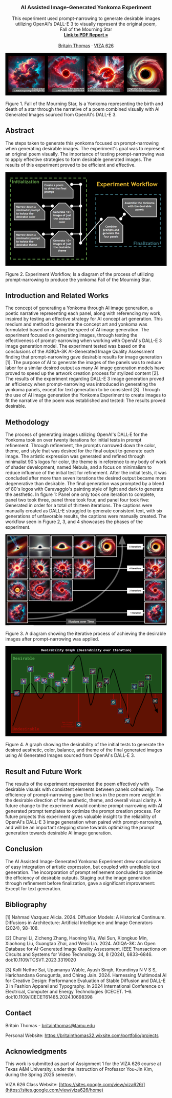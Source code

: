 <!-- Improved compatibility of back to top link: See: https://github.com/othneildrew/Best-README-Template/pull/73 -->
<a id="readme-top"></a>

<!-- PROJECT SHIELDS -->
<!--
*** I'm using markdown "reference style" links for readability.
*** Reference links are enclosed in brackets [ ] instead of parentheses ( ).
*** See the bottom of this document for the declaration of the reference variables
*** for contributors-url, forks-url, etc. This is an optional, concise syntax you may use.
*** https://www.markdownguide.org/basic-syntax/#reference-style-links
-->




<!-- PROJECT LOGO -->
<br />
<div align="center">
  </a>

  <h3 align="center">AI Assisted Image-Generated Yonkoma Experiment</h3>

  <p align="center">
    This experiment used prompt-narrowing to generate desirable images utilizing OpenAI's DALL-E 3 to visually represent the original poem,
    <br />
    Fall of the Mourning Star
    <br />
    <a href="https://github.com/BritainThomas32/4-comma-A01/blob/main/pdf/a1_britainThomas.pdf"><strong>Link to PDF Report »</strong></a>
    <br />
    <br />
    <a href="https://britainthomas32.wixsite.com/portfolio/projects">Britain Thomas</a>
    &middot;
    <a href="https://sites.google.com/view/viza626/home">VIZA 626</a>
  </p>
</div>

[![4-comma][images-fig1]](https://example.com)

Figure 1. Fall of the Mourning Star, Is a Yonkoma representing the birth and death of a star through the narrative of a poem combined visually with AI Generated Images sourced from OpenAI's DALL-E 3.

<!-- Abstract -->
## Abstract

The steps taken to generate this yonkoma focused on prompt-narrowing when generating desirable images. The experiment's goal was to represent an original poem visually. The importance of testing prompt-narrowing was to apply effective strategies to form desirable generated images. The results of this experiment proved to be efficient and effective.

[![4-comma][images-fig2]](https://example.com)

Figure 2. Experiment Workflow, Is a diagram of the process of utilizing prompt-narrowing to produce the yonkoma Fall of the Mourning Star.

<!-- Introduction and Related Works -->
## Introduction and Related Works

The concept of generating a Yonkoma through AI image generation, a poetic narrative representing each panel, along with referencing my work, inspired by testing an effective strategy for AI concept art generation. This medium and method to generate the concept art and yonkoma was formulated based on utilizing the speed of AI image generation. The experiment focused on generating images, through testing the effectiveness of prompt-narrowing when working with OpenAI's DALL-E 3 image generation model. The experiment tested was based on the conclusions of the AGIQA-3K AI-Generated Image Quality Assessment finding that prompt-narrowing gave desirable results for image generation \[1\]. The purpose of AI to generate the images of the panels was to reduce labor for a similar desired output as many AI image generation models have proved to speed up the artwork creation process for stylized content \[2\]. The results of the experiment regarding DALL-E 3 image generation proved an efficiency when prompt-narrowing was introduced in generating the yonkoma panels, except for text generation to be consistent \[3\]. Through the use of AI image generation the Yonkoma Experiment to create images to fit the narrative of the poem was established and tested: The results proved desirable.


## Methodology

The process of generating images utilizing OpenAI's DALL·E for the Yonkoma took on over twenty iterations for initial tests in prompt refinement. Through refinement, the prompts narrowed down the color, theme, and style that was desired for the final output to generate each image. The artistic expression was generated and refined through minimalist 90's logos for color, the theme is in reference to my body of work of shader development, named Nebula, and a focus on minimalism to reduce influence of the initial test for refinement. After the initial tests, it was concluded after more than seven iterations the desired output became more degenerative than desirable. The final generation was prompted by a blend of 80's logos with Caravaggio's painting style of light and dark to generate the aesthetic. In figure 1: Panel one only took one iteration to complete, panel two took three, panel three took four, and panel four took five: Generated in order for a total of thirteen iterations. The captions were manually created as DALL-E struggled to generate consistent text, with six generations of unfavorable results, the captions were manually created. The workflow seen in Figure 2, 3, and 4 showcases the phases of the experiment.

[![4-comma][images-fig3]](https://example.com)

Figure 3. A diagram showing the iterative process of achieving the desirable images after prompt-narrowing was applied.

[![4-comma][images-fig4]](https://example.com)

Figure 4. A graph showing the desirability of the initial tests to generate the desired aesthetic, color, balance, and theme of the final generated images using AI Generated Images sourced from OpenAI's DALL-E 3.

## Result and Future Work

The results of the experiment represented the poem effectively with desirable visuals with consistent elements between panels cohesively. The efficiency of prompt-narrowing gave the lines in the poem more weight in the desirable direction of the aesthetic, theme, and overall visual clarity. A future change to the experiment would combine prompt-narrowing with AI generated prompt templates to optimize the prompt creation process. For future projects this experiment gives valuable insight to the reliability of OpenAI's DALL-E 3 image generation when paired with prompt-narrowing, and will be an important stepping stone towards optimizing the prompt generation towards desirable AI image generation.

## Conclusion
The AI Assisted Image-Generated Yonkoma Experiment drew conclusions of easy integration of artistic expression, but coupled with unreliable text generation. The incorporation of prompt refinement concluded to optimize the efficiency of desirable outputs. Staging out the image generation through refinement before finalization, gave a significant improvement: Except for text generation.

<!-- Bibliography -->
## Bibliography 
[1] Nahmad Vazquez Alicia. 2024. Diffusion Models: A Historical Continuum. Diffusions in Architecture: Artificial Intelligence
and Image Generators (2024), 98–108.

[2] Chunyi Li, Zicheng Zhang, Haoning Wu, Wei Sun, Xiongkuo Min, Xiaohong Liu, Guangtao Zhai, and Weisi Lin. 2024.
AGIQA-3K: An Open Database for AI-Generated Image Quality Assessment. IEEE Transactions on Circuits and Systems
for Video Technology 34, 8 (2024), 6833–6846. doi:10.1109/TCSVT.2023.3319020

[3] Kolli Nethre Sai, Upamanyu Wable, Ayush Singh, Koundinya N V S S, Harichandana Gonuguntla, and Chirag Jain. 2024.
Harnessing Multimodal AI for Creative Design: Performance Evaluation of Stable Diffusion and DALL-E 3 in Fashion
Apparel and Typography. In 2024 International Conference on Electrical, Computer and Energy Technologies (ICECET. 1–6.
doi:10.1109/ICECET61485.2024.10698398



<!-- CONTACT -->
## Contact

Britain Thomas - britainthomas@tamu.edu

Personal Website: https://britainthomas32.wixsite.com/portfolio/projects




<!-- ACKNOWLEDGMENTS -->
## Acknowledgments

This work is submitted as part of Assignment 1 for the VIZA 626 course at Texas A&M University, under the instruction of Professor You-Jin Kim, during the Spring 2025 semester.

VIZA 626 Class Website: [https://sites.google.com/view/viza626/](https://sites.google.com/view/viza626/home)

<!-- MARKDOWN LINKS & IMAGES -->
<!-- https://www.markdownguide.org/basic-syntax/#reference-style-links -->
[contributors-shield]: https://img.shields.io/github/contributors/othneildrew/Best-README-Template.svg?style=for-the-badge
[contributors-url]: https://github.com/othneildrew/Best-README-Template/graphs/contributors
[forks-shield]: https://img.shields.io/github/forks/othneildrew/Best-README-Template.svg?style=for-the-badge
[forks-url]: https://github.com/othneildrew/Best-README-Template/network/members
[stars-shield]: https://img.shields.io/github/stars/othneildrew/Best-README-Template.svg?style=for-the-badge
[stars-url]: https://github.com/othneildrew/Best-README-Template/stargazers
[issues-shield]: https://img.shields.io/github/issues/othneildrew/Best-README-Template.svg?style=for-the-badge
[issues-url]: https://github.com/othneildrew/Best-README-Template/issues
[license-shield]: https://img.shields.io/github/license/othneildrew/Best-README-Template.svg?style=for-the-badge
[license-url]: https://github.com/othneildrew/Best-README-Template/blob/master/LICENSE.txt
[linkedin-shield]: https://img.shields.io/badge/-LinkedIn-black.svg?style=for-the-badge&logo=linkedin&colorB=555
[linkedin-url]: https://linkedin.com/in/othneildrew
[product-screenshot]: images/screenshot.png
[images-fig1]: images/fig1.png
[images-fig2]: images/fig2.png
[images-fig3]: images/fig3.png
[images-fig4]: images/fig4.png
[Next.js]: https://img.shields.io/badge/next.js-000000?style=for-the-badge&logo=nextdotjs&logoColor=white
[Next-url]: https://nextjs.org/
[React.js]: https://img.shields.io/badge/React-20232A?style=for-the-badge&logo=react&logoColor=61DAFB
[React-url]: https://reactjs.org/
[Vue.js]: https://img.shields.io/badge/Vue.js-35495E?style=for-the-badge&logo=vuedotjs&logoColor=4FC08D
[Vue-url]: https://vuejs.org/
[Angular.io]: https://img.shields.io/badge/Angular-DD0031?style=for-the-badge&logo=angular&logoColor=white
[Angular-url]: https://angular.io/
[Svelte.dev]: https://img.shields.io/badge/Svelte-4A4A55?style=for-the-badge&logo=svelte&logoColor=FF3E00
[Svelte-url]: https://svelte.dev/
[Laravel.com]: https://img.shields.io/badge/Laravel-FF2D20?style=for-the-badge&logo=laravel&logoColor=white
[Laravel-url]: https://laravel.com
[Bootstrap.com]: https://img.shields.io/badge/Bootstrap-563D7C?style=for-the-badge&logo=bootstrap&logoColor=white
[Bootstrap-url]: https://getbootstrap.com
[JQuery.com]: https://img.shields.io/badge/jQuery-0769AD?style=for-the-badge&logo=jquery&logoColor=white
[JQuery-url]: https://jquery.com 
